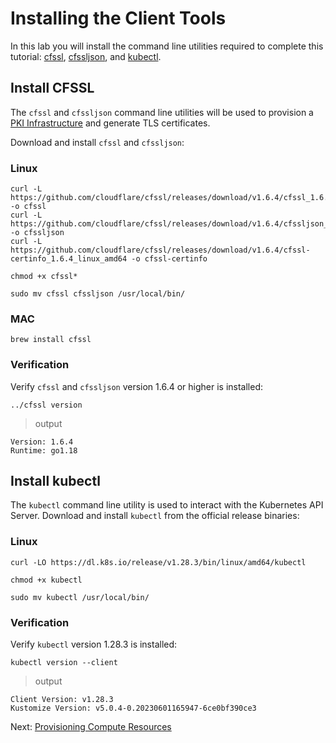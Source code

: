 # Installing the Client Tools

In this lab you will install the command line utilities required to complete this tutorial: [cfssl](https://github.com/cloudflare/cfssl), [cfssljson](https://github.com/cloudflare/cfssl), and [kubectl](https://kubernetes.io/docs/tasks/tools/install-kubectl).


## Install CFSSL

The `cfssl` and `cfssljson` command line utilities will be used to provision a [PKI Infrastructure](https://en.wikipedia.org/wiki/Public_key_infrastructure) and generate TLS certificates.

Download and install `cfssl` and `cfssljson`:


### Linux

```
curl -L https://github.com/cloudflare/cfssl/releases/download/v1.6.4/cfssl_1.6.4_linux_amd64 -o cfssl
curl -L https://github.com/cloudflare/cfssl/releases/download/v1.6.4/cfssljson_1.6.4_linux_amd64 -o cfssljson
curl -L https://github.com/cloudflare/cfssl/releases/download/v1.6.4/cfssl-certinfo_1.6.4_linux_amd64 -o cfssl-certinfo
```

```
chmod +x cfssl*
```

```
sudo mv cfssl cfssljson /usr/local/bin/
```

### MAC

```
brew install cfssl
```

### Verification

Verify `cfssl` and `cfssljson` version 1.6.4 or higher is installed:

```
../cfssl version
```

> output

```
Version: 1.6.4
Runtime: go1.18
```

## Install kubectl

The `kubectl` command line utility is used to interact with the Kubernetes API Server. Download and install `kubectl` from the official release binaries:

### Linux

```
curl -LO https://dl.k8s.io/release/v1.28.3/bin/linux/amd64/kubectl
```

```
chmod +x kubectl
```

```
sudo mv kubectl /usr/local/bin/
```

### Verification

Verify `kubectl` version 1.28.3 is installed:

```
kubectl version --client
```

> output

```
Client Version: v1.28.3
Kustomize Version: v5.0.4-0.20230601165947-6ce0bf390ce3
```

Next: [Provisioning Compute Resources](03-compute-resources.md)
